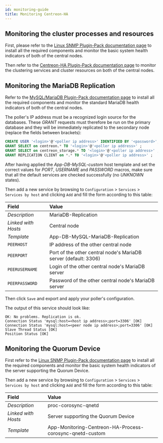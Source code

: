 ```yaml
---
id: monitoring-guide
title: Monitoring Centreon-HA
---
```


## Monitoring the cluster processes and resources

First, please refer to the [Linux SNMP Plugin-Pack documentation page](integrations/plugin-packs/procedures/operatingsystems-linux-snmp.md) to install all the required components and monitor the basic system health indicators of both of the central nodes.

Then refer to the [Centreon-HA Plugin-Pack documentation page](integrations/plugin-packs/procedures/applications-monitoring-centreon-ha.md) to monitor the clustering services and cluster resources on both of the central nodes.

## Monitoring the MariaDB Replication

Refer to the [MySQL/MariaDB Plugin-Pack documentation page](integrations/plugin-packs/procedures/applications-databases-mysql.md) to install all the required components and monitor the standard MariaDB health indicators of both of the central nodes.

The poller's IP address must be a recognized login source for the databases. These *GRANT* requests must therefore be run on the primary database and they will be immediately replicated to the secondary node (replace the fields between brackets):

```sql
CREATE USER '<login>'@'<poller ip address>' IDENTIFIED BY '<password>';
GRANT SELECT on centreon.* TO '<login>'@'<poller ip address>' ;
GRANT SELECT on centreon_storage.* TO '<login>'@'<poller ip address>' ;
GRANT REPLICATION CLIENT on *.* TO '<login>'@'<poller ip address>' ;
```

After having applied the *App-DB-MySQL-custom* host template and set the correct values for *PORT*, *USERNAME* and *PASSWORD* macros, make sure that all the default services are checked successfully (no *UNKNOWN* states).

Then add a new service by browsing to `Configuration` > `Services` > `Services by host` and clicking `Add` and fill the form according to this table:

| Field               | Value                                                           |
|:--------------------|:----------------------------------------------------------------|
| *Description*       | MariaDB-Replication                                             |
| *Linked with Hosts* | Central node                                                    |
| *Template*          | App-DB-MySQL-MariaDB-Replication                                |
| `PEERHOST`          | IP address of the other central node                            |
| `PEERPORT`          | Port of the other central node's MariaDB server (default: 3306) |
| `PEERUSERNAME`      | Login of the other central node's MariaDB server                |
| `PEERPASSWORD`      | Password of the other central node's MariaDB server             |

Then click `Save` and export and apply your poller's configuration.

The output of this service should look like:

```text
OK: No problems. Replication is ok.
Connection Status 'mysql:host=<host ip address>;port=3306' [OK]
Connection Status 'mysql:host=<peer node ip address>;port=3306' [OK]
Slave Thread Status [OK]
Position Status [OK]
```

## Monitoring the Quorum Device

First refer to the [Linux SNMP Plugin-Pack documentation page](integrations/plugin-packs/procedures/operatingsystems-linux-snmp.md) to install all the required components and monitor the basic system health indicators of the server supporting the Quorum Device.

Then add a new service by browsing to `Configuration` > `Services` > `Services by host` and clicking `Add` and fill the form according to this table:

| Field               | Value                                                    |
|:--------------------|:---------------------------------------------------------|
| *Description*       | proc-corosync-qnetd                                      |
| *Linked with Hosts* | Server supporting the Quorum Device                      |
| *Template*          | App-Monitoring-Centreon-HA-Process-corosync-qnetd-custom |

